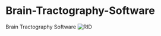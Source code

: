 # Brain-Tractography-Software
Brain Tractography Software
![RID](https://user-images.githubusercontent.com/105514187/190881960-9d01fad7-6b8e-489a-94b3-03f36d3539d6.jpg)
